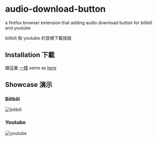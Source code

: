 # audio-download-button
a firefox browser extension that adding audio download button for bilibili and youtube

bilibili 和 youtube 的音頻下載按鈕


## Installation 下載

跟這裏 [一樣](https://github.com/eric2788/Bilibili-Vup-Stream-Details#installation)
same as [here](https://github.com/eric2788/Bilibili-Vup-Stream-Details#installation)

## Showcase 演示

### Bilibili

![bilibili](https://images-ext-1.discordapp.net/external/PGzaC8VEcY93BQ5Jd69CvuKeRR6xcxBRr-YZ9xtbuX0/https/i.gyazo.com/d0ec8e629290375a615e869b813c6dd6.gif)


### Youtube

![youtube](https://i.gyazo.com/d7b0eecb78b1a44ce9f396d542fea1a0.gif)
